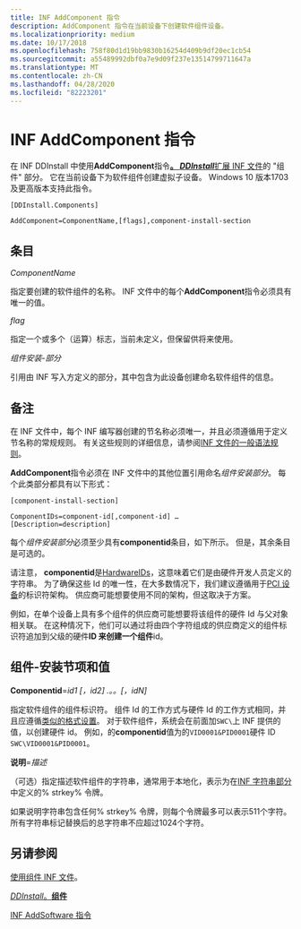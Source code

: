 ```yaml
---
title: INF AddComponent 指令
description: AddComponent 指令在当前设备下创建软件组件设备。
ms.localizationpriority: medium
ms.date: 10/17/2018
ms.openlocfilehash: 758f80d1d19bb9830b16254d409b9df20ec1cb54
ms.sourcegitcommit: a55489992dbf0a7e9d09f237e13514799711647a
ms.translationtype: MT
ms.contentlocale: zh-CN
ms.lasthandoff: 04/28/2020
ms.locfileid: "82223201"
---
```

# <a name="inf-addcomponent-directive"></a>INF AddComponent 指令

在 INF DDInstall 中使用**AddComponent**指令[**。 *DDInstall***](inf-ddinstall-components-section.md)[扩展 INF 文件](using-an-extension-inf-file.md)的 "组件" 部分。  它在当前设备下为软件组件创建虚拟子设备。 Windows 10 版本1703及更高版本支持此指令。 

```inf
[DDInstall.Components]

AddComponent=ComponentName,[flags],component-install-section
```

## <a name="entries"></a>条目

*ComponentName*

指定要创建的软件组件的名称。  INF 文件中的每个**AddComponent**指令必须具有唯一的值。

*flag*

指定一个或多个（运算）标志，当前未定义，但保留供将来使用。

*组件安装-部分*

引用由 INF 写入方定义的部分，其中包含为此设备创建命名软件组件的信息。  

## <a name="remarks"></a>备注

在 INF 文件中，每个 INF 编写器创建的节名称必须唯一，并且必须遵循用于定义节名称的常规规则。  有关这些规则的详细信息，请参阅[INF 文件的一般语法规则](general-syntax-rules-for-inf-files.md)。

**AddComponent**指令必须在 INF 文件中的其他位置引用命名*组件安装部分*。  每个此类部分都具有以下形式：

```inf
[component-install-section]

ComponentIDs=component-id[,component-id] …
[Description=description]
```

每个*组件安装部分*必须至少具有**componentid**条目，如下所示。 但是，其余条目是可选的。

请注意， **componentid**是[HardwareIDs](hardware-ids.md)，这意味着它们是由硬件开发人员定义的字符串。  为了确保这些 Id 的唯一性，在大多数情况下，我们建议遵循用于[PCI 设备](identifiers-for-pci-devices.md)的标识符架构。  供应商可能想要使用不同的架构，但这取决于方案。

例如，在单个设备上具有多个组件的供应商可能想要将该组件的硬件 Id 与父对象相关联。  在这种情况下，他们可以通过将由四个字符组成的供应商定义的组件标识符追加到父级的硬件**ID 来创建一个组件**id。

## <a name="component-install-section-entries-and-values"></a>组件-安装节项和值
    
**Componentid**=*id1 [，id2] .。。[，idN]*

指定软件组件的组件标识符。  组件 Id 的工作方式与硬件 Id 的工作方式相同，并且应遵循[类似的格式设置](hardware-ids.md)。 对于软件组件，系统会在前面加`SWC\`上 INF 提供的值，以创建硬件 id。  例如，的**componentid**值为的`VID0001&PID0001`硬件 ID `SWC\VID0001&PID0001`。

**说明**=*描述*

（可选）指定描述软件组件的字符串，通常用于本地化，表示为在[INF 字符串部分](inf-strings-section.md)中定义的% strkey% 令牌。
    
如果说明字符串包含任何% strkey% 令牌，则每个令牌最多可以表示511个字符。 所有字符串标记替换后的总字符串不应超过1024个字符。

## <a name="see-also"></a>另请参阅

[使用组件 INF 文件](using-a-component-inf-file.md)。

[*DDInstall*。**组件**](inf-ddinstall-components-section.md)

[INF AddSoftware 指令](inf-addsoftware-directive.md)
